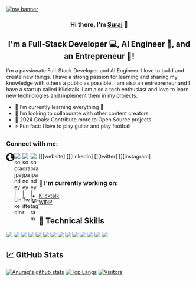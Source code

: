 <p align=”center”>
    <a href="https://klicktalk.net" target="\_blank" rel="noreferrer"><img src="https://github.com/soorajpandey/soorajpandey/assets/42384377/1fef47fb-8077-4905-9df2-60f0354b5321" alt="my banner"></a>
</p>

<h3 align="center">
    Hi there, I'm <a href="https://klicktalk.net" target="_blank" rel="noreferrer">Suraj</a> 👋
</h3>

<h2 align="center">
    I'm a Full-Stack Developer 💻, AI Engineer 🤖, and an Entrepreneur 🚀!
</h2>

I'm a passionate Full-Stack Developer and AI Engineer. I love to build and create new things. I have a strong passion for learning and sharing my knowledge with others a public as possible. I am also an entrepreneur and I have a startup called Klicktalk. I am also a tech enthusiast and love to learn new technologies and implement them in my projects.

- 🌱 I’m currently learning everything 🤣
- 👯 I’m looking to collaborate with other content creators
- 🥅 2024 Goals: Contribute more to Open Source projects
- ⚡ Fun fact: I love to play guitar and play football

### Connect with me:

[<img align="left" alt="klicktalk.net" width="22px" src="https://raw.githubusercontent.com/iconic/open-iconic/master/svg/globe.svg" />][website]
[<img align="left" alt="soorajpandey | LinkedIn" width="22px" src="https://raw.githubusercontent.com/soorajpandey/soorajpandey/assets/42384377/1fef47fb-8077-4905-9df2-60f0354b5321" />][linkedin]
[<img align="left" alt="soorajpandey | Twitter" width="22px" src="https://raw.githubusercontent.com/soorajpandey/soorajpandey/assets/42384377/1fef47fb-8077-4905-9df2-60f0354b5321" />][twitter]
[<img align="left" alt="soorajpandey | Instagram" width="22px" src="https://raw.githubusercontent.com/soorajpandey/soorajpandey/assets/42384377/1fef47fb-8077-4905-9df2-60f0354b5321" />][instagram]

<br />

### 🔭 I'm currently working on:

- [Klicktalk](https://klicktalk.net)
- [WINP](https://winp.io)

## 💼 Technical Skills

![](https://img.shields.io/badge/Code-React-informational?style=flat&logo=react&color=61DAFB)
![](https://img.shields.io/badge/Code-Redux-informational?style=flat&logo=Redux&color=764ABC)
![](https://img.shields.io/badge/Code-JavaScript-informational?style=flat&logo=JavaScript&color=F7DF1E)
![](https://img.shields.io/badge/Code-Ruby-informational?style=flat&logo=Ruby&color=CC342D)
![](https://img.shields.io/badge/Code-Ruby_on_Rails-informational?style=flat&logo=Ruby-On-Rails&color=CC0000)
![](https://img.shields.io/badge/Code-HTML5-informational?style=flat&logo=HTML5&color=E34F26)
![](https://img.shields.io/badge/Code-PostgreSQL-informational?style=flat&logo=PostgreSQL&color=336791)
![](https://img.shields.io/badge/Code-SQLite-informational?style=flat&logo=SQLite&color=003B57)
![](https://img.shields.io/badge/Code-nodejs-informational?style=flat&logo=NodeJs&color=CC342D)
![](https://img.shields.io/badge/Code-Express-informational?style=flat&logo=Express&color=000000)
![](https://img.shields.io/badge/Code-GraphQL-informational?style=flat&logo=GraphQL&color=E10098)
![](https://img.shields.io/badge/Code-REST_API-informational?style=flat&logo=REST-API&color=FF7F50)
![](https://img.shields.io/badge/Code-WebSockets-informational?style=flat&logo=WebSockets&color=4DC71F)
![](https://img.shields.io/badge/Code-WebRTC-informational?style=flat&logo=WebRTC&color=333333)

## 📈 GitHub Stats

[![Anurag's github stats](https://github-readme-stats-two-sable-95.vercel.app/api?username=soorajpandey&show_icons=true&theme=radical)](https://github.com/soorajpandey)
[![Top Langs](https://github-readme-stats-two-sable-95.vercel.app/api/top-langs/?username=soorajpandey&layout=compact&theme=radical)](https://github.com/soorajpandey)
[![Visitors](https://visitor-badge.glitch.me/badge?page_id=yushi1007.yushi1007)](https://www.yushi.dev/)
